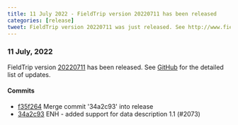 ```yaml
---
title: 11 July 2022 - FieldTrip version 20220711 has been released
categories: [release]
tweet: FieldTrip version 20220711 was just released. See http://www.fieldtriptoolbox.org/#11-july-2022
---
```


### 11 July, 2022

FieldTrip version [20220711](http://github.com/fieldtrip/fieldtrip/releases/tag/20220711) has been released.
See [GitHub](https://github.com/fieldtrip/fieldtrip/compare/20220707...20220711) for the detailed list of updates.

#### Commits

- [f35f264](http://github.com/fieldtrip/fieldtrip/commit/f35f264) Merge commit '34a2c93' into release
- [34a2c93](http://github.com/fieldtrip/fieldtrip/commit/34a2c93) ENH - added support for data description 1.1 (#2073)
